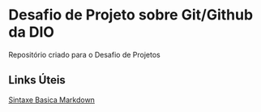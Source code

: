 # Desafio de Projeto sobre Git/Github da DIO
Repositório criado para o Desafio de Projetos

## Links Úteis
[Sintaxe Basica Markdown](https://www.markdownguide.org/basic-syntax/)
